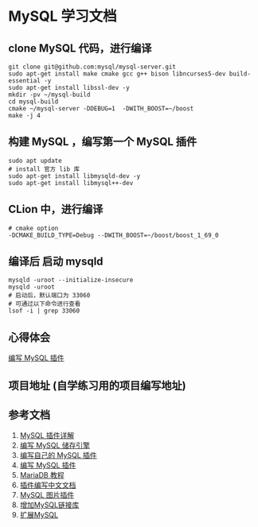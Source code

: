 # MySQL 学习文档

## clone MySQL 代码，进行编译
```
git clone git@github.com:mysql/mysql-server.git
sudo apt-get install make cmake gcc g++ bison libncurses5-dev build-essential -y
sudo apt-get install libssl-dev -y 
mkdir -pv ~/mysql-build
cd mysql-build 
cmake ~/mysql-server -DDEBUG=1  -DWITH_BOOST=~/boost
make -j 4
```

## 构建 MySQL ，编写第一个 MySQL 插件

```shell
sudo apt update
# install 官方 lib 库
sudo apt-get install libmysqld-dev -y
sudo apt-get install libmysql++-dev
```

## CLion 中，进行编译
```shell
# cmake option
-DCMAKE_BUILD_TYPE=Debug --DWITH_BOOST=~/boost/boost_1_69_0
```

## 编译后 启动 mysqld
```shell
mysqld -uroot --initialize-insecure
mysqld -uroot 
# 启动后，默认端口为 33060
# 可通过以下命令进行查看
lsof -i | grep 33060
```

## 心得体会
[编写 MySQL 插件](./plugins/doc/README.md)

## 项目地址 (自学练习用的项目编写地址)



## 参考文档
1. [MySQL 插件详解](https://jin-yang.github.io/post/mysql-plugin.html)
2. [编写 MySQL 储存引擎](https://dev.mysql.com/doc/internals/en/custom-engine.html)
3. [编写自己的 MySQL 插件](https://dev.mysql.com/doc/refman/8.0/en/writing-plugins.html)
4. [编写 MySQL 插件](https://dev.mysql.com/doc/refman/8.0/en/writing-plugins-overview.html)
5. [MariaDB 教程](https://mariadb.com/kb/en/library/development-writing-plugins-for-mariadb/)
6. [插件编写中文文档](https://www.docs4dev.com/docs/zh/mysql/5.7/reference/writing-plugins.html#%E7%BC%96%E5%86%99%E6%8F%92%E4%BB%B6)
7. [MySQL 图片插件](https://github.com/netkiller/mysql-image-plugin/blob/master/CMakeLists.txt)
8. [增加MySQL链接库](https://stackoverflow.com/questions/35068444/add-and-link-mysql-libraries-in-a-cmakelist-txt)
9. [扩展MySQL](https://www.deituicms.com/mysql8cn/cn/extending-mysql.html)


